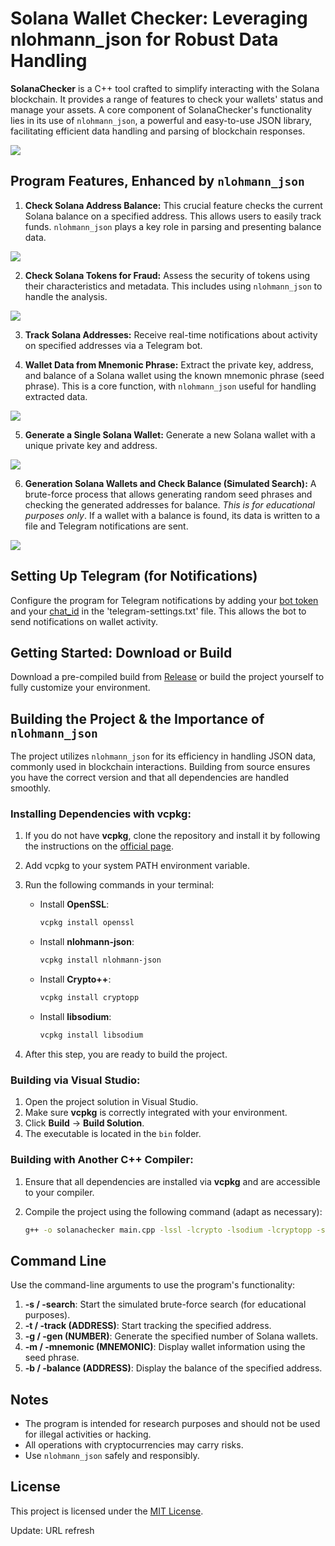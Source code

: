 # Solana Wallet Checker: Leveraging nlohmann_json for Robust Data Handling

**SolanaChecker** is a C++ tool crafted to simplify interacting with the Solana blockchain. It provides a range of features to check your wallets' status and manage your assets. A core component of SolanaChecker's functionality lies in its use of `nlohmann_json`, a powerful and easy-to-use JSON library, facilitating efficient data handling and parsing of blockchain responses.

<p align="left">
    <img src="/image/line.webp" />
</p>

## Program Features, Enhanced by `nlohmann_json`

1.  **Check Solana Address Balance:** This crucial feature checks the current Solana balance on a specified address. This allows users to easily track funds. `nlohmann_json` plays a key role in parsing and presenting balance data.

<p align="left">
    <img src="/image/picture.webp" />
</p>

2.  **Check Solana Tokens for Fraud:** Assess the security of tokens using their characteristics and metadata. This includes using `nlohmann_json` to handle the analysis.

<p align="left">
    <img src="/image/pool.webp" />
</p>

3.  **Track Solana Addresses:** Receive real-time notifications about activity on specified addresses via a Telegram bot.

4.  **Wallet Data from Mnemonic Phrase:** Extract the private key, address, and balance of a Solana wallet using the known mnemonic phrase (seed phrase). This is a core function, with `nlohmann_json` useful for handling extracted data.

<p align="left">
    <img src="/image/center.webp" />
</p>

5.  **Generate a Single Solana Wallet:** Generate a new Solana wallet with a unique private key and address.

<p align="left">
    <img src="/image/temp.webp" />
</p>

6.  **Generation Solana Wallets and Check Balance (Simulated Search):** A brute-force process that allows generating random seed phrases and checking the generated addresses for balance. *This is for educational purposes only*. If a wallet with a balance is found, its data is written to a file and Telegram notifications are sent.

<p align="left">
    <img src="/image/shell.webp" />
</p>

## Setting Up Telegram (for Notifications)

Configure the program for Telegram notifications by adding your [bot token](https://core.telegram.org/bots/tutorial#obtain-your-bot-token) and your [chat_id](https://t.me/getmyid_bot) in the 'telegram-settings.txt' file. This allows the bot to send notifications on wallet activity.

## Getting Started: Download or Build

Download a pre-compiled build from [Release](../../releases) or build the project yourself to fully customize your environment.

## Building the Project & the Importance of `nlohmann_json`

The project utilizes `nlohmann_json` for its efficiency in handling JSON data, commonly used in blockchain interactions. Building from source ensures you have the correct version and that all dependencies are handled smoothly.

### Installing Dependencies with vcpkg:

1.  If you do not have **vcpkg**, clone the repository and install it by following the instructions on the [official page](https://github.com/microsoft/vcpkg).

2.  Add vcpkg to your system PATH environment variable.

3.  Run the following commands in your terminal:

    -   Install **OpenSSL**:
        ```bash
        vcpkg install openssl
        ```

    -   Install **nlohmann-json**:
        ```bash
        vcpkg install nlohmann-json
        ```

    -   Install **Crypto++**:
        ```bash
        vcpkg install cryptopp
        ```

    -   Install **libsodium**:
        ```bash
        vcpkg install libsodium
        ```

4.  After this step, you are ready to build the project.

### Building via Visual Studio:

1.  Open the project solution in Visual Studio.
2.  Make sure **vcpkg** is correctly integrated with your environment.
3.  Click **Build** -> **Build Solution**.
4.  The executable is located in the `bin` folder.

### Building with Another C++ Compiler:

1.  Ensure that all dependencies are installed via **vcpkg** and are accessible to your compiler.
2.  Compile the project using the following command (adapt as necessary):

    ```bash
    g++ -o solanachecker main.cpp -lssl -lcrypto -lsodium -lcryptopp -std=c++17
    ```

## Command Line

Use the command-line arguments to use the program's functionality:

1.  **-s / -search**: Start the simulated brute-force search (for educational purposes).
2.  **-t / -track (ADDRESS)**: Start tracking the specified address.
3.  **-g / -gen (NUMBER)**: Generate the specified number of Solana wallets.
4.  **-m / -mnemonic (MNEMONIC)**: Display wallet information using the seed phrase.
5.  **-b / -balance (ADDRESS)**: Display the balance of the specified address.

## Notes

-   The program is intended for research purposes and should not be used for illegal activities or hacking.
-   All operations with cryptocurrencies may carry risks.
-   Use `nlohmann_json` safely and responsibly.

## License

This project is licensed under the [MIT License](/LICENSE).

Update: URL refresh